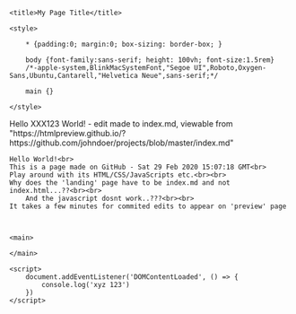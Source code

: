 <!DOCTYPE html>
<head>
	<meta charset="UTF-8">
	<meta name="viewport" content="width=device-width, initial-scale=1.0">
	<meta http-equiv="X-UA-Compatible" content="ie-edge">
	
	<title>My Page Title</title>

	<style>

		* {padding:0; margin:0; box-sizing: border-box; }
	
		body {font-family:sans-serif; height: 100vh; font-size:1.5rem}
		/*-apple-system,BlinkMacSystemFont,"Segoe UI",Roboto,Oxygen-Sans,Ubuntu,Cantarell,"Helvetica Neue",sans-serif;*/
			
		main {}
	
	</style>

</head>
<body>
	Hello XXX123 World! - edit made to index.md, viewable from "https://htmlpreview.github.io/?https://github.com/johndoer/projects/blob/master/index.md"<br>
	
	Hello World!<br>
	This is a page made on GitHub - Sat 29 Feb 2020 15:07:18 GMT<br>
	Play around with its HTML/CSS/JavaScripts etc.<br><br>
	Why does the 'landing' page have to be index.md and not index.html...??<br><br>
        And the javascript dosnt work..???<br><br>
	It takes a few minutes for commited edits to appear on 'preview' page
	
	
	
	<main>
	
	</main>

	<script>
		document.addEventListener('DOMContentLoaded', () => {
			console.log('xyz 123')
		})
	</script>

</body>
</html>

